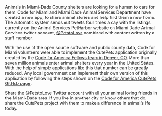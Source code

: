 Animals in Miami-Dade County shelters are looking for a human to care for them. Code for Miami and Miami Dade Animal Services Department have created a new app, to share animal stories and help find them a new home. The automatic system sends out tweets four times a day with the listings currently on the Animal Services PetHarbor website on Miami Dade Animal Services twitter account, [@PetstoLove](https://twitter.com/petstolove) combined with content written by a staff member. 

With the use of the open source software and public county data, Code for Miami volunteers were able to implement the CutePets application originally created by the [Code for America Fellows team in Denver, CO](http://www.codeforamerica.org/governments/denver/). More than seven million animals enter animal shelters every year in the United States. With the help of simple applications like this that number can be greatly reduced. Any local government can implement their own version of this application by following the steps shown on the [Code for America CutePets GitHub page](https://github.com/codeforamerica/CutePets).

Share the @PetstoLove Twitter account with all your animal loving friends in the Miami-Dade area. If you live in another city or know others that do, share the CutePets project with them to make a difference in animal’s life today. 